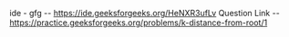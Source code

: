ide - gfg -- https://ide.geeksforgeeks.org/HeNXR3ufLv
Question Link -- https://practice.geeksforgeeks.org/problems/k-distance-from-root/1
